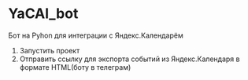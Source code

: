 # YaCAl_bot
Бот на Pyhon для интеграции с Яндекс.Календарём 


1. Запустить проект
2.  Отправить ссылку для экспорта событий из Яндекс.Календаря в формате HTML(боту в телеграм)
